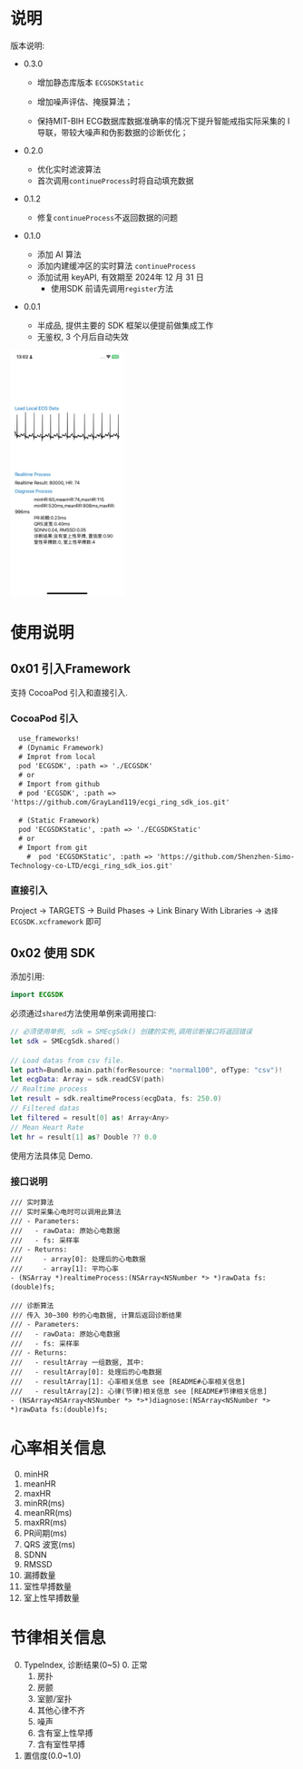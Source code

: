 # 说明

版本说明:

- 0.3.0

  - 增加静态库版本 `ECGSDKStatic`

  - 增加噪声评估、掩膜算法； 


  - 保持MIT-BIH ECG数据库数据准确率的情况下提升智能戒指实际采集的 I 导联，带较大噪声和伪影数据的诊断优化；

- 0.2.0
  - 优化实时滤波算法
  - 首次调用`continueProcess`时将自动填充数据

- 0.1.2
  - 修复`continueProcess`不返回数据的问题

- 0.1.0
  - 添加 AI 算法
  - 添加内建缓冲区的实时算法 `continueProcess`
  - 添加试用 keyAPI, 有效期至 2024年 12 月 31 日
    - 使用SDK 前请先调用`register`方法

- 0.0.1
  - 半成品, 提供主要的 SDK 框架以便提前做集成工作
  - 无鉴权, 3 个月后自动失效



<img src="demo.jpg" width="200" />



# 使用说明

## 0x01 引入Framework

支持 CocoaPod 引入和直接引入.
### CocoaPod 引入

```podfile
  use_frameworks!
  # (Dynamic Framework)
  # Improt from local 
  pod 'ECGSDK', :path => './ECGSDK'
  # or
  # Import from github
  # pod 'ECGSDK', :path => 'https://github.com/GrayLand119/ecgi_ring_sdk_ios.git'
  
  # (Static Framework)
  pod 'ECGSDKStatic', :path => './ECGSDKStatic'
  # or
  # Import from git
	#  pod 'ECGSDKStatic', :path => 'https://github.com/Shenzhen-Simo-Technology-co-LTD/ecgi_ring_sdk_ios.git'

```

### 直接引入

Project -> TARGETS -> Build Phases -> Link Binary With Libraries -> `选择 ECGSDK.xcframework` 即可

## 0x02 使用 SDK

添加引用:

```swift
import ECGSDK	
```

必须通过`shared`方法使用单例来调用接口:

```swift
// 必须使用单例, sdk = SMEcgSdk() 创建的实例,调用诊断接口将返回错误
let sdk = SMEcgSdk.shared()

// Load datas from csv file.
let path=Bundle.main.path(forResource: "normal100", ofType: "csv")!
let ecgData: Array = sdk.readCSV(path)
// Realtime process
let result = sdk.realtimeProcess(ecgData, fs: 250.0)
// Filtered datas
let filtered = result[0] as! Array<Any>
// Mean Heart Rate
let hr = result[1] as? Double ?? 0.0
```



使用方法具体见 Demo.

### 接口说明

```objc
/// 实时算法
/// 实时采集心电时可以调用此算法
/// - Parameters:
///   - rawData: 原始心电数据
///   - fs: 采样率
/// - Returns:
///     - array[0]: 处理后的心电数据
///     - array[1]: 平均心率
- (NSArray *)realtimeProcess:(NSArray<NSNumber *> *)rawData fs:(double)fs;

/// 诊断算法
/// 传入 30~300 秒的心电数据, 计算后返回诊断结果
/// - Parameters:
///   - rawData: 原始心电数据
///   - fs: 采样率
/// - Returns:
///   - resultArray 一组数据, 其中:
///   - resultArray[0]: 处理后的心电数据
///   - resultArray[1]: 心率相关信息 see [README#心率相关信息]
///   - resultArray[2]: 心律(节律)相关信息 see [README#节律相关信息]
- (NSArray<NSArray<NSNumber *> *>*)diagnose:(NSArray<NSNumber *> *)rawData fs:(double)fs;

```



# 心率相关信息

0. minHR
1. meanHR
2. maxHR
3. minRR(ms)
4. meanRR(ms)
5. maxRR(ms)
6. PR间期(ms)
7. QRS 波宽(ms)
8. SDNN
9. RMSSD
10. 漏搏数量
11. 室性早搏数量
12. 室上性早搏数量



# 节律相关信息

0. TypeIndex, 诊断结果(0~5)
   0. 正常
   1. 房扑
   2. 房颤
   3. 室颤/室扑
   4. 其他心律不齐
   5. 噪声
   6. 含有室上性早搏
   7. 含有室性早搏
1. 置信度(0.0~1.0)